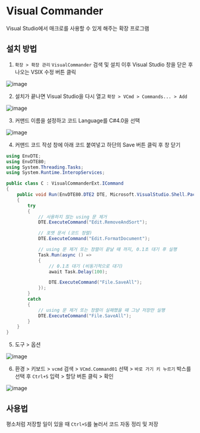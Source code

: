 # Visual Commander
Visual Studio에서 매크로를 사용할 수 있게 해주는 확장 프로그램

## 설치 방법
1. `확장 > 확장 관리` `VisualCommander` 검색 및 설치 이후 Visual Studio 창을 닫은 후 나오는 VSIX 수정 버튼 클릭

![image](https://github.com/user-attachments/assets/cecbaff4-2047-4e99-8038-c016eb8a07c1)


2. 설치가 끝나면 Visual Studio을 다시 열고 `확장 > VCmd > Commands... > Add`

![image](https://github.com/user-attachments/assets/d64100c4-7a37-43a2-b638-6c915246b2b1)


3. 커맨드 이름을 설정하고 코드 Language를 C#4.0을 선택

![image](https://github.com/user-attachments/assets/9a41a6d1-a22f-462d-b208-911d71ebe91c)


4. 커맨드 코드 작성 창에 아래 코드 붙여넣고 하단의 Save 버튼 클릭 후 창 닫기
``` C#
using EnvDTE;
using EnvDTE80;
using System.Threading.Tasks;
using System.Runtime.InteropServices;

public class C : VisualCommanderExt.ICommand
{
    public void Run(EnvDTE80.DTE2 DTE, Microsoft.VisualStudio.Shell.Package package) 
    {
        try
        {
            // 사용하지 않는 using 문 제거
            DTE.ExecuteCommand("Edit.RemoveAndSort");

            // 포맷 문서 (코드 정렬)
            DTE.ExecuteCommand("Edit.FormatDocument");

            // using 문 제거 또는 정렬이 끝날 때 까지, 0.1초 대기 후 실행
            Task.Run(async () =>
            {
                // 0.1초 대기 (비동기적으로 대기)
                await Task.Delay(100);

                DTE.ExecuteCommand("File.SaveAll");
            });
        }
        catch
        {
            // using 문 제거 또는 정렬이 실패했을 때 그냥 저장만 실행
            DTE.ExecuteCommand("File.SaveAll");
        }
    }
}
```


5. 도구 > 옵션

![image](https://github.com/user-attachments/assets/2a2c080c-cf1d-4f92-af98-26d689f65f9d)


6. 환경 > 키보드 > `vcmd` 검색 > `VCmd.Command01` 선택 > `바로 가기 키 누르기` 박스를 선택 후 `Ctrl+S` 입력 > 할당 버튼 클릭 > 확인

![image](https://github.com/user-attachments/assets/7b9f2f89-0e86-4db0-a6e6-c99f2ccc9eee)

## 사용법
평소처럼 저장할 일이 있을 때 `Ctrl+S`를 눌러서 코드 자동 정리 및 저장
